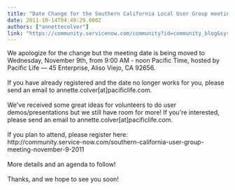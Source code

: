 ```yaml
---
title: "Date Change for the Southern California Local User Group meeting"
date: 2011-10-14T04:49:29.000Z
authors: ["annettecolver"]
link: "https://community.servicenow.com/community?id=community_blog&sys_id=6c3d2ae5dbd0dbc01dcaf3231f9619eb"
---
```

<p>We apologize for the change but the meeting date is being moved to Wednesday, November 9th, from 9:00 AM - noon Pacific Time, hosted by Pacific Life — 45 Enterprise, Aliso Viejo, CA 92656.<br /> <br />If you have already registered and the date no longer works for you, please send an email to annette.colver[at]pacificlife.com. <br /> <br />We've received some great ideas for volunteers to do user demos/presentations but we still have room for more! If you're interested, please send an email to annette.colver[at]pacificlife.com.<br /> <br />If you plan to attend, please register here:<br />http://community.service-now.com/southern-california-user-group-meeting-november-9-2011<br /><br />More details and an agenda to follow!<br /><br />Thanks, and we hope to see you soon!</p>
